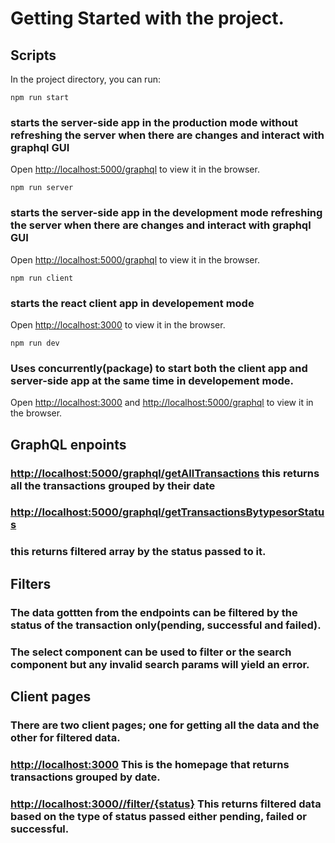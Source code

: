 ﻿# Getting Started with the project.
 
 ## Scripts
 In the project directory, you can run:
 ``` 
 npm run start
 ```
 ### starts the server-side app in the production mode without refreshing the server when there are changes and interact with graphql GUI
 Open [http://localhost:5000/graphql](http://localhost:5000/graphql) to view it in the browser.

 ``` 
 npm run server
 ```
 ### starts the server-side app in the development mode refreshing the server when there are changes and interact with graphql GUI
 Open [http://localhost:5000/graphql](http://localhost:5000/graphql) to view it in the browser.

 ``` 
 npm run client
 ```
 ### starts the react client app  in developement mode
 Open [http://localhost:3000](http://localhost:3000) to view it in the browser.
 
  ``` 
 npm run dev
 ```
 ###  Uses concurrently(package) to start both the client app and server-side app at the same time in developement mode.
 Open [http://localhost:3000](http://localhost:3000) and [http://localhost:5000/graphql](http://localhost:5000/graphql) to view it in the browser.
 
 ## GraphQL enpoints
 ### [http://localhost:5000/graphql/getAllTransactions](http://localhost:5000/graphql/getAllTransactions) this returns all the transactions grouped by their date
 ### [http://localhost:5000/graphql/getTransactionsBytypesorStatus](http://localhost:5000/graphql/getTransactionsBytypesorStatus)
 ### this returns filtered array by the status passed to it.
 
 
 ## Filters
 ### The data gottten from the endpoints can be filtered by the status of the transaction only(pending, successful and failed).
 ### The select component can be used to filter or the search component but any invalid search params will yield an error.
 
 
 ## Client pages
 ### There are two client pages; one for getting all the data and the other for filtered data.
 ### [http://localhost:3000](http://localhost:3000) This is the homepage that returns transactions grouped by date.
 ### [http://localhost:3000//filter/{status}](http://localhost:3000//filter/{status}) This returns  filtered data based on the type of status passed either pending, failed or successful.

